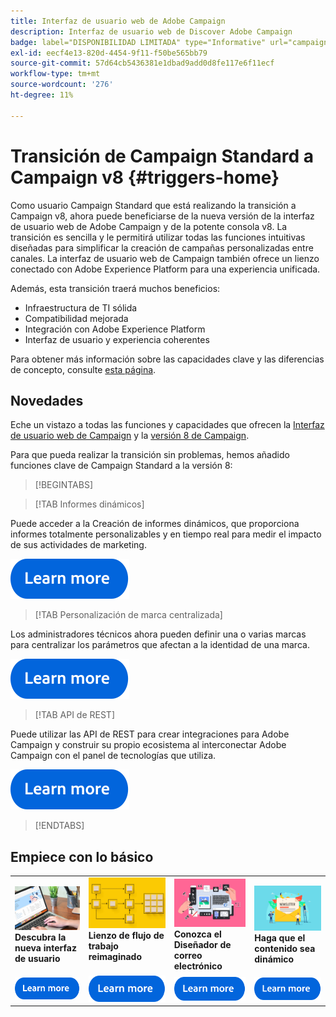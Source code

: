 ```yaml
---
title: Interfaz de usuario web de Adobe Campaign
description: Interfaz de usuario web de Discover Adobe Campaign
badge: label="DISPONIBILIDAD LIMITADA" type="Informative" url="campaign-standard-migration-home.md" tooltip="Restringido a usuarios migrados por el Campaign Standard"
exl-id: eecf4e13-820d-4454-9f11-f50be565bb79
source-git-commit: 57d64cb5436381e1dbad9add0d8fe117e6f11ecf
workflow-type: tm+mt
source-wordcount: '276'
ht-degree: 11%

---
```


# Transición de Campaign Standard a Campaign v8 {#triggers-home}

Como usuario Campaign Standard que está realizando la transición a Campaign v8, ahora puede beneficiarse de la nueva versión de la interfaz de usuario web de Adobe Campaign y de la potente consola v8. La transición es sencilla y le permitirá utilizar todas las funciones intuitivas diseñadas para simplificar la creación de campañas personalizadas entre canales. La interfaz de usuario web de Campaign también ofrece un lienzo conectado con Adobe Experience Platform para una experiencia unificada.

Además, esta transición traerá muchos beneficios:

* Infraestructura de TI sólida
* Compatibilidad mejorada
* Integración con Adobe Experience Platform
* Interfaz de usuario y experiencia coherentes

Para obtener más información sobre las capacidades clave y las diferencias de concepto, consulte [esta página](https://experienceleague.adobe.com/es/docs/campaign-web/v8/start/acs-migration).

## Novedades

Eche un vistazo a todas las funciones y capacidades que ofrecen la [Interfaz de usuario web de Campaign](https://experienceleague.adobe.com/es/docs/campaign-web/v8/campaign-web-home) y la [versión 8 de Campaign](https://experienceleague.adobe.com/es/docs/campaign/campaign-v8/campaign-home).

Para que pueda realizar la transición sin problemas, hemos añadido funciones clave de Campaign Standard a la versión 8:

>[!BEGINTABS]

>[!TAB Informes dinámicos]

Puede acceder a la Creación de informes dinámicos, que proporciona informes totalmente personalizables y en tiempo real para medir el impacto de sus actividades de marketing.

[![Imagen](assets/do-not-localize/learn-more-button.svg)](reporting/get-started-reporting.md)

>[!TAB Personalización de marca centralizada]

Los administradores técnicos ahora pueden definir una o varias marcas para centralizar los parámetros que afectan a la identidad de una marca.

[![Imagen](assets/do-not-localize/learn-more-button.svg)](branding/branding-gs.md)

>[!TAB API de REST]

Puede utilizar las API de REST para crear integraciones para Adobe Campaign y construir su propio ecosistema al interconectar Adobe Campaign con el panel de tecnologías que utiliza.

[![image](assets/do-not-localize/learn-more-button.svg)](api/get-started-apis.md)

>[!ENDTABS]

## Empiece con lo básico

<table style="table-layout:fixed">
  <tr style="border: 0;">
    <td>
    <a href="https://experienceleague.adobe.com/es/docs/campaign-web/v8/start/user-interface"><img src="assets/do-not-localize/menu-ui.jpeg"></a>
    <div><strong>Descubra la nueva interfaz de usuario</strong><br/></div>
    </td>
    <td>
    <a href="https://experienceleague.adobe.com/es/docs/campaign-web/v8/wf/gs-workflows"><img src="assets/do-not-localize/menu-workflows.jpeg"></a>
    <div><strong>Lienzo de flujo de trabajo reimaginado</strong><br/></div><br/>
    </td>
    <td>
    <a href="https://experienceleague.adobe.com/es/docs/campaign-web/v8/msg/email/content/start-design/get-started-email-designer"><img src="assets/do-not-localize/menu-email.png"></a>
    <div><strong>Conozca el Diseñador de correo electrónico</strong><br/>
    </div></td>
    <td>
    <a href="https://experienceleague.adobe.com/es/docs/campaign-web/v8/msg/dynamic-content/gs-personalization"><img src="assets/do-not-localize/menu-dynamic.png"></a>
    <div><strong>Haga que el contenido sea dinámico</strong><br/></div>
    </td>
  </tr>
  <tr style="border: 0;">
    <td align="center"><a href="https://experienceleague.adobe.com/es/docs/campaign-web/v8/start/user-interface"><img src="assets/do-not-localize/learn-more-button.svg"></a></td>
    <td align="center"><a href="https://experienceleague.adobe.com/es/docs/campaign-web/v8/wf/gs-workflows"><img src="assets/do-not-localize/learn-more-button.svg"></a></td>
    <td align="center"><a href="https://experienceleague.adobe.com/es/docs/campaign-web/v8/msg/email/content/start-design/get-started-email-designer"><img src="assets/do-not-localize/learn-more-button.svg"></a></td>
    <td align="center"><a href="https://experienceleague.adobe.com/es/docs/campaign-web/v8/msg/dynamic-content/gs-personalization"><img src="assets/do-not-localize/learn-more-button.svg"></a></td>
    </tr>
</table>

